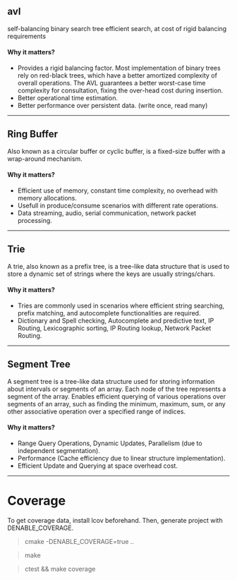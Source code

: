 ## avl

self-balancing binary search tree
efficient search, at cost of rigid balancing requirements

#### Why it matters?
 * Provides a rigid balancing factor. Most implementation
 of binary trees rely on red-black trees, which have a better
 amortized complexity of overall operations. 
 The AVL guarantees a better worst-case time complexity for
 consultation, fixing the over-head cost during insertion.
 * Better operational time estimation.
 * Better performance over persistent data. (write once, read many)

--- 
## Ring Buffer

Also known as a circular buffer or cyclic buffer, 
is a fixed-size buffer with a wrap-around mechanism.

#### Why it matters?
 * Efficient use of memory, constant time complexity, no overhead
 with memory allocations.
 * Usefull in produce/consume scenarios with different rate
 operations.
 * Data streaming, audio, serial communication, network packet
 processing.

---
## Trie

A trie, also known as a prefix tree, is a tree-like data structure
that is used to store a dynamic set of strings where the keys are usually strings/chars. 

#### Why it matters?
 * Tries are commonly used in scenarios where efficient string searching,
 prefix matching, and autocomplete functionalities are required.
 * Dictionary and Spell checking, Autocomplete and predictive text,
 IP Routing, Lexicographic sorting, IP Routing lookup, Network Packet
 Routing.

---
## Segment Tree

A segment tree is a tree-like data structure used for storing information 
about intervals or segments of an array. 
Each node of the tree represents a segment of the array.
Enables efficient querying of various operations over segments of an array,
such as finding the minimum, maximum, sum, or any other associative operation
over a specified range of indices.

#### Why it matters?
 * Range Query Operations, Dynamic Updates, Parallelism (due to independent segmentation).
 * Performance (Cache efficiency due to linear structure implementation).
 * Efficient Update and Querying at space overhead cost.

---

# Coverage
To get coverage data, install lcov beforehand. Then, generate project with DENABLE_COVERAGE.
> cmake -DENABLE_COVERAGE=true ..

> make

> ctest && make coverage 
